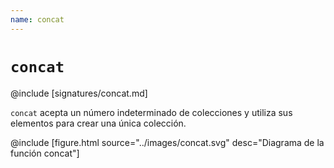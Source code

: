 ```yaml
---
name: concat
---
```


# `concat`

@include [signatures/concat.md]

`concat` acepta un número indeterminado de colecciones y utiliza sus elementos para crear una única colección.

@include [figure.html source="../images/concat.svg" desc="Diagrama de la función concat"]
